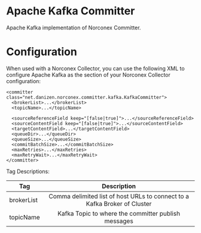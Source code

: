 # Apache Kafka Committer

Apache Kafka implementation of Norconex Committer.

# Configuration

When used with a Norconex Collector, you can use the following XML to configure Apache Kafka as the <committer> section of your Norconex Collector configuration:
  
    <committer class="net.danizen.norconex.committer.kafka.KafkaCommitter">
      <brokerList>...</brokerList>
      <topicName>...</topicName>

      <sourceReferenceField keep="[false|true]">...</sourceReferenceField>
      <sourceContentField keep="[false|true]">...</sourceContentField>
      <targetContentField>...</targetContentField>
      <queueDir>...</queueDir>
      <queueSize>...</queueSize>
      <commitBatchSize>...</commitBatchSize>
      <maxRetries>...</maxRetries>
      <maxRetryWait>...</maxRetryWait>
    </committer>
    
Tag Descriptions:    
    
| Tag           | Description   |
| ------------- |:-------------:|
| brokerList    | Comma delimited list of host URLs to connect to a Kafka Broker of Cluster |
| topicName     | Kafka Topic to where the committer publish messages   |

